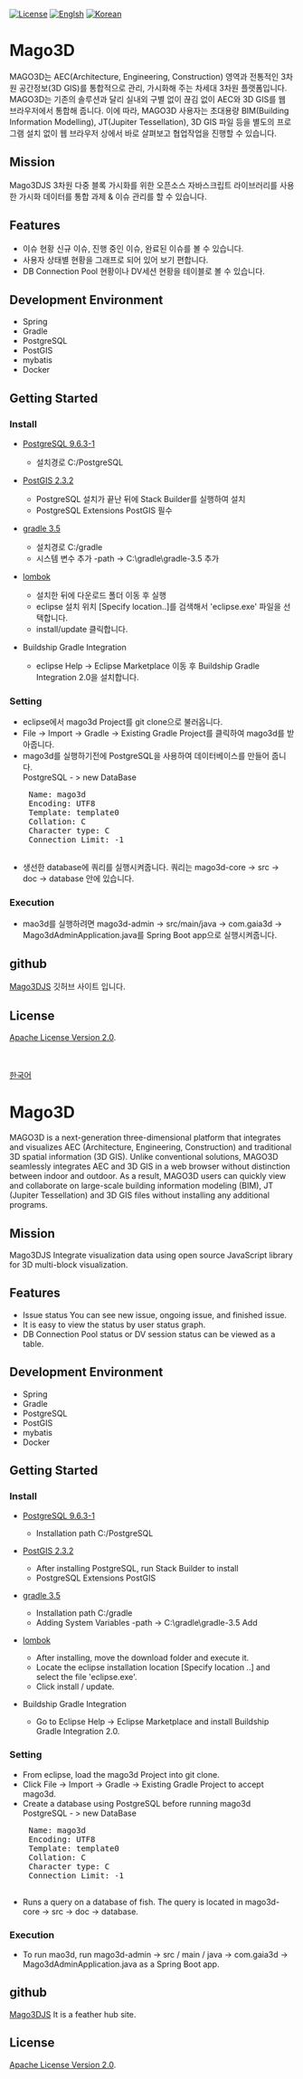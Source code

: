 [![License](https://img.shields.io/badge/License-Apache%202.0-blue.svg)](http://www.apache.org/licenses/LICENSE-2.0.html)
[![Englsh](https://img.shields.io/badge/language-English-orange.svg)](#english)
[![Korean](https://img.shields.io/badge/language-Korean-blue.svg)](#korean)

<a name="korean"></a>

# Mago3D
MAGO3D는 AEC(Architecture, Engineering, Construction) 영역과 전통적인 3차원 공간정보(3D GIS)를 통합적으로 관리, 가시화해 주는 차세대 3차원 플랫폼입니다. MAGO3D는 기존의 솔루션과 달리 실내외 구별 없이 끊김 없이 AEC와 3D GIS를 웹 브라우저에서 통합해 줍니다. 이에 따라, MAGO3D 사용자는 초대용량 BIM(Building Information Modelling), JT(Jupiter Tessellation), 3D GIS 파일 등을 별도의 프로그램 설치 없이 웹 브라우저 상에서 바로 살펴보고 협업작업을 진행할 수 있습니다.

## Mission
Mago3DJS 3차원 다중 블록 가시화를 위한 오픈소스 자바스크립트 라이브러리를 사용한 가시화 데이터를 통합 과제 & 이슈 관리를 할 수 있습니다.

## Features
 - 이슈 현황 신규 이슈, 진행 중인 이슈, 완료된 이슈를 볼 수 있습니다.
 - 사용자 상태별 현황을 그래프로 되어 있어 보기 편합니다.
 - DB Connection Pool 현황이나 DV세션 현황을 테이블로 볼 수 있습니다.

## Development Environment
  - Spring
  - Gradle
  - PostgreSQL
  - PostGIS
  - mybatis
  - Docker

## Getting Started

###  Install

- [PostgreSQL 9.6.3-1](https://github.com/Gaia3D/mago3d/wiki/PostgreSQL-%EC%84%A4%EC%B9%98-%EA%B0%80%EC%9D%B4%EB%93%9C)
  - 설치경로 C:/PostgreSQL

- [PostGIS 2.3.2](https://github.com/Gaia3D/mago3d/wiki/PostGIS-%EC%84%A4%EC%B9%98)
  - PostgreSQL 설치가 끝난 뒤에 Stack Builder를 실행하여 설치
  - PostgreSQL Extensions PostGIS 필수
- [gradle 3.5](https://github.com/Gaia3D/mago3d/wiki/gradle-%EC%84%A4%EC%B9%98-%EA%B0%80%EC%9D%B4%EB%93%9C)
  - 설치경로 C:/gradle
  - 시스템 변수 추가 -path -> C:\gradle\gradle-3.5 추가
- [lombok](https://projectlombok.org/)
  - 설치한 뒤에 다운로드 폴더 이동 후 실행
  - eclipse 설치 위치 [Specify location..]를 검색해서 'eclipse.exe' 파일을 선택합니다.
  - install/update 클릭합니다.

- Buildship Gradle Integration
  - eclipse Help -> Eclipse Marketplace 이동 후 Buildship Gradle Integration 2.0을 설치합니다.

### Setting

  - eclipse에서 mago3d Project를 git clone으로 불러옵니다.
  - File -> Import -> Gradle -> Existing Gradle Project를 클릭하여 mago3d를 받아줍니다.
  - mago3d를 실행하기전에 PostgreSQL을 사용하여 데이터베이스를 만들어 줍니다.<br>
  PostgreSQL - > new DataBase
  <pre>
    Name: mago3d
    Encoding: UTF8
    Template: template0
    Collation: C
    Character type: C
    Connection Limit: -1
  </pre>
  - 생선한 database에 쿼리를 실행시켜줍니다. 쿼리는 mago3d-core -> src -> doc -> database 안에 있습니다.

### Execution

 - mao3d를 실행하려면 mago3d-admin -> src/main/java -> com.gaia3d -> Mago3dAdminApplication.java를 Spring Boot app으로 실행시켜줍니다.

## github
 [Mago3DJS](https://github.com/Gaia3D/mago3djs) 깃허브 사이트 입니다.
## License
[Apache License Version 2.0](http://www.apache.org/licenses/LICENSE-2.0.html).







<br><br>
[한국어](#korean)

# <a name="english"></a>Mago3D
MAGO3D is a next-generation three-dimensional platform that integrates and visualizes AEC (Architecture, Engineering, Construction) and traditional 3D spatial information (3D GIS). Unlike conventional solutions, MAGO3D seamlessly integrates AEC and 3D GIS in a web browser without distinction between indoor and outdoor. As a result, MAGO3D users can quickly view and collaborate on large-scale building information modeling (BIM), JT (Jupiter Tessellation) and 3D GIS files without installing any additional programs.

## Mission
Mago3DJS Integrate visualization data using open source JavaScript library for 3D multi-block visualization.

## Features
- Issue status You can see new issue, ongoing issue, and finished issue.
- It is easy to view the status by user status graph.
- DB Connection Pool status or DV session status can be viewed as a table.

## Development Environment
- Spring
- Gradle
- PostgreSQL
- PostGIS
- mybatis
- Docker

## Getting Started

###  Install

- [PostgreSQL 9.6.3-1](https://github.com/Gaia3D/mago3d/wiki/PostgreSQL-%EC%84%A4%EC%B9%98-%EA%B0%80%EC%9D%B4%EB%93%9C)
  - Installation path C:/PostgreSQL

- [PostGIS 2.3.2](https://github.com/Gaia3D/mago3d/wiki/PostGIS-%EC%84%A4%EC%B9%98)
  - After installing PostgreSQL, run Stack Builder to install
  - PostgreSQL Extensions PostGIS

- [gradle 3.5](https://github.com/Gaia3D/mago3d/wiki/gradle-%EC%84%A4%EC%B9%98-%EA%B0%80%EC%9D%B4%EB%93%9C)
  - Installation path C:/gradle
  - Adding System Variables -path -> C:\gradle\gradle-3.5 Add

- [lombok](https://projectlombok.org/)
  - After installing, move the download folder and execute it.
  - Locate the eclipse installation location [Specify location ..] and select the file 'eclipse.exe'.
  - Click install / update.

- Buildship Gradle Integration
  - Go to Eclipse Help -> Eclipse Marketplace and install Buildship Gradle Integration 2.0.

### Setting

  - From eclipse, load the mago3d Project into git clone.
  - Click File -> Import -> Gradle -> Existing Gradle Project to accept mago3d.
  - Create a database using PostgreSQL before running mago3d <br>
  PostgreSQL - > new DataBase
  <pre>
    Name: mago3d
    Encoding: UTF8
    Template: template0
    Collation: C
    Character type: C
    Connection Limit: -1
  </pre>
  - Runs a query on a database of fish. The query is located in mago3d-core -> src -> doc -> database.

### Execution

 - To run mao3d, run mago3d-admin -> src / main / java -> com.gaia3d -> Mago3dAdminApplication.java as a Spring Boot app.

## github
 [Mago3DJS](https://github.com/Gaia3D/mago3djs) It is a feather hub site.
## License
[Apache License Version 2.0](http://www.apache.org/licenses/LICENSE-2.0.html).
